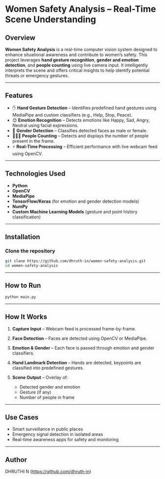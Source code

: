 # Women Safety Analysis – Real-Time Scene Understanding

## Overview

**Women Safety Analysis** is a real-time computer vision system designed to enhance situational awareness and contribute to women’s safety. This project leverages **hand gesture recognition**, **gender and emotion detection**, and **people counting** using live camera input. It intelligently interprets the scene and offers critical insights to help identify potential threats or emergency gestures.

---

## Features

* ✋ **Hand Gesture Detection** – Identifies predefined hand gestures using MediaPipe and custom classifiers (e.g., Help, Stop, Peace).
* 😊 **Emotion Recognition** – Detects emotions like Happy, Sad, Angry, Neutral using facial expressions.
* 🚻 **Gender Detection** – Classifies detected faces as male or female.
* 🧍‍♀️🧍 **People Counting** – Detects and displays the number of people present in the frame.
* ⚡ **Real-Time Processing** – Efficient performance with live webcam feed using OpenCV.

---

## Technologies Used

* **Python**
* **OpenCV**
* **MediaPipe**
* **TensorFlow/Keras** (for emotion and gender detection models)
* **NumPy**
* **Custom Machine Learning Models** (gesture and point history classification)

---

## Installation

###  Clone the repository

```bash
git clone https://github.com/dhruth-in/women-safety-analysis.git
cd women-safety-analysis
```
---

## How to Run

```bash
python main.py
```
---

## How It Works

1. **Capture Input** – Webcam feed is processed frame-by-frame.
2. **Face Detection** – Faces are detected using OpenCV or MediaPipe.
3. **Emotion & Gender** – Each face is passed through emotion and gender classifiers.
4. **Hand Landmark Detection** – Hands are detected, keypoints are classified into predefined gestures.
5. **Scene Output** – Overlay of:

   * Detected gender and emotion
   * Gesture (if any)
   * Number of people in frame

---

## Use Cases

* Smart surveillance in public places
* Emergency signal detection in isolated areas
* Real-time awareness apps for safety and monitoring

---

## Author

DHRUTHI N (https://github.com/dhruth-in)
